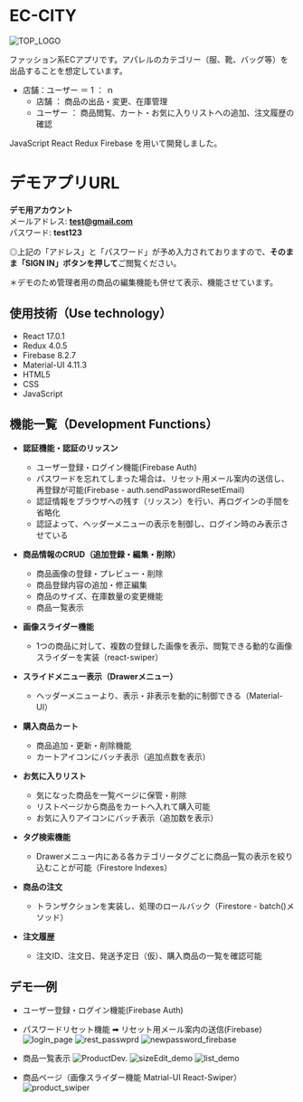 # EC-CITY
![TOP_LOGO](https://user-images.githubusercontent.com/80564526/114260545-88310400-9a10-11eb-97ee-28beba32a773.png)


ファッション系ECアプリです。アパレルのカテゴリー（服、靴、バッグ等）を出品することを想定しています。
* 店舗：ユーザー ＝ 1 ： ｎ
  - 店舗 ： 商品の出品・変更、在庫管理
  - ユーザー ： 商品閲覧、カート・お気に入りリストへの追加、注文履歴の確認

JavaScript React Redux Firebase を用いて開発しました。

# デモアプリURL
[URL]: (https://ec-app-75b81.web.app/)

**デモ用アカウント**  
メールアドレス: **test@gmail.com**  
パスワード: **test123**  
  
◎上記の「アドレス」と「パスワード」が予め入力されておりますので、**そのまま「SIGN IN」ボタンを押して**ご閲覧ください。  
  
＊デモのため管理者用の商品の編集機能も併せて表示、機能させています。

## 使用技術（Use technology）
* React 17.0.1
* Redux 4.0.5
* Firebase 8.2.7
* Material-UI 4.11.3
* HTML5
* CSS
* JavaScript

## 機能一覧（Development Functions）
* **認証機能・認証のリッスン**
  - ユーザー登録・ログイン機能(Firebase Auth)
  - パスワードを忘れてしまった場合は、リセット用メール案内の送信し、再登録が可能(Firebase - auth.sendPasswordResetEmail)
  - 認証情報をブラウザへの残す（リッスン）を行い、再ログインの手間を省略化
  - 認証よって、ヘッダーメニューの表示を制御し、ログイン時のみ表示させている

* **商品情報のCRUD（追加登録・編集・削除）**
  - 商品画像の登録・プレビュー・削除
  - 商品登録内容の追加・修正編集
  - 商品のサイズ、在庫数量の変更機能
  - 商品一覧表示
  
* **画像スライダー機能**
  - 1つの商品に対して、複数の登録した画像を表示、閲覧できる動的な画像スライダーを実装（react-swiper）

* **スライドメニュー表示（Drawerメニュー）**
  - ヘッダーメニューより、表示・非表示を動的に制御できる（Material-UI）

* **購入商品カート**
  - 商品追加・更新・削除機能
  - カートアイコンにバッチ表示（追加点数を表示）

* **お気に入りリスト**
  - 気になった商品を一覧ページに保管・削除
  - リストページから商品をカートへ入れて購入可能
  - お気に入りアイコンにバッチ表示（追加数を表示）

* **タグ検索機能**
  - Drawerメニュー内にある各カテゴリータグごとに商品一覧の表示を絞り込むことが可能（Firestore Indexes）

* **商品の注文**
  - トランザクションを実装し、処理のロールバック（Firestore - batch()メソッド）

* **注文履歴**
  - 注文ID、注文日、発送予定日（仮）、購入商品の一覧を確認可能

## デモ一例

* ユーザー登録・ログイン機能(Firebase Auth)
* パスワードリセット機能 ➡︎ リセット用メール案内の送信(Firebase)
![login_page](https://user-images.githubusercontent.com/80564526/112939288-2a75ff80-9166-11eb-90d3-67079eb4a180.png)
![rest_passwprd](https://user-images.githubusercontent.com/80564526/112939309-3366d100-9166-11eb-9bdb-57e2d615f070.png)
![newpassword_firebase](https://user-images.githubusercontent.com/80564526/112939298-306be080-9166-11eb-863d-919f117e8868.png)

* 商品一覧表示
![ProductDev.](https://user-images.githubusercontent.com/80564526/112759418-d7992c80-902d-11eb-86fe-86745dd0d5e5.png)
![sizeEdit_demo](https://user-images.githubusercontent.com/80564526/112784195-f8906a80-908b-11eb-9bc6-326f42165888.gif)
![list_demo](https://user-images.githubusercontent.com/80564526/112944484-dc64fa00-916d-11eb-8488-cce53c25ccd8.gif)

* 商品ページ（画像スライダー機能 Matrial-UI React-Swiper）
![product_swiper](https://user-images.githubusercontent.com/80564526/113097044-3ed2fe80-9231-11eb-8a75-9678a080406f.gif)
